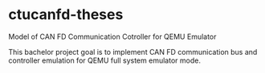 # ctucanfd-theses
Model of CAN FD Communication Cotroller for QEMU Emulator

This bachelor project goal is to implement CAN FD communication bus and controller emulation for QEMU full system emulator mode.
